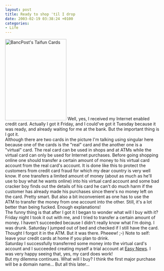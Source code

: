 ```yaml
---
layout: post
title: Ready to shop 'til I drop
date: 2003-02-19 03:38:24 +0100
categories:
- Life
---
```

<p><img src="http://www.rusiczki.net/blog/blogpics/credit_cards.jpg" width="200" height="266" border="0" alt="BancPost's Taifun Cards" class="postimage" /> Well, yes, I received my Internet enabled credit card. Actually I got it Friday, and I could've got it Tuesday because it was ready, and already waiting for me at the bank. But the important thing is I got it.<br />
Although there are two cards in the picture I'm talking using singular here because one of the cards is the "real" card and the another one is a "virtual" card. The real card can be used in shops and at ATMs while the virtual card can only be used for Internet purchases. Before going shopping online one should transfer a certain amount of money to his virtual card account from the real card's account. It is done like this to protect the customers from credit card fraud for which my dear country is very well know. If one transfers a limited amount of money (about as much as he'll use to buy what he wants online) into his virtual card account and some bad cracker boy finds out the details of his card he can't do much harm if the customer has already made his purchases since there's no money left on the card. Pretty smart. But also a bit inconvenient as one has to use the ATM to transfer the money from one account into the other. Still, it's a lot better than being fucked. Enough explanations!<br />
The funny thing is that after I got it I began to wonder what will I buy with it? Friday night I took it out with me, and I tried to transfer a certain amount of money. I haven't succeeded because I didn't really know what I'm doing. I was drunk. Saturday I jumped out of bed and checked if I still have the card. Thought I forgot it in the ATM. But it was there. Pheeew! ;-) Note to self: leave your credit cards at home if you plan to drink.<br />
Saturday I successfully transferred some money into the virtual card's account and I succeeded creating myself a trial account at <a href="http://www.easynews.com" title="The best news server in the world!!!">Easy News</a>. I was very happy seeing that, yes, my card does work!<br />
But my dilemma continues. What will I buy? I think the first major purchase will be a domain name... But all this later...</p>
